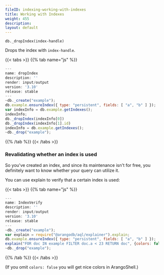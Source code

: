 ```yaml
---
fileID: indexing-working-with-indexes
title: Working with Indexes
weight: 455
description: 
layout: default
---
```

`db._dropIndex(index-handle)`

Drops the index with `index-handle`.


 {{< tabs >}}
{{% tab name="js" %}}
```js
---
name: dropIndex
description: ''
render: input/output
version: '3.10'
release: stable
---
~db._create("example");
db.example.ensureIndex({ type: "persistent", fields: [ "a", "b" ] });
var indexInfo = db.example.getIndexes();
indexInfo;
db._dropIndex(indexInfo[0])
db._dropIndex(indexInfo[1].id)
indexInfo = db.example.getIndexes();
~db._drop("example");
```
{{% /tab %}}
{{< /tabs >}}
 



### Revalidating whether an index is used

So you've created an index, and since its maintenance isn't for free,
you definitely want to know whether your query can utilize it.

You can use explain to verify that a certain index is used:


 {{< tabs >}}
{{% tab name="js" %}}
```js
---
name: IndexVerify
description: ''
render: input/output
version: '3.10'
release: stable
---
~db._create("example");
var explain = require("@arangodb/aql/explainer").explain;
db.example.ensureIndex({ type: "persistent", fields: [ "a", "b" ] });
explain("FOR doc IN example FILTER doc.a < 23 RETURN doc", {colors: false});
~db._drop("example");
```
{{% /tab %}}
{{< /tabs >}}
 



(If you omit `colors: false` you will get nice colors in ArangoShell.)
